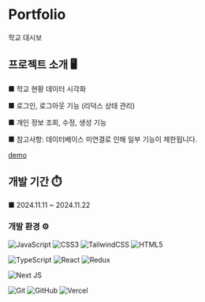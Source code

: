 # Portfolio
학교 대시보

## 프로젝트 소개 🖥️
■ 학교 현황 데이터 시각화

■ 로그인, 로그아웃 기능 (리덕스 상태 관리)

■ 개인 정보 조회, 수정, 생성 기능

■ 참고사항: 데이터베이스 미연결로 인해 일부 기능이 제한됩니다.

[demo](https://portfolio-six-tawny-63.vercel.app/)


## 개발 기간 ⏱️
■ 2024.11.11 ~ 2024.11.22


### 개발 환경 ⚙️
![JavaScript](https://img.shields.io/badge/javascript-%23323330.svg?style=for-the-badge&logo=javascript&logoColor=%23F7DF1E)
![CSS3](https://img.shields.io/badge/css3-%231572B6.svg?style=for-the-badge&logo=css3&logoColor=white)
![TailwindCSS](https://img.shields.io/badge/tailwindcss-%2338B2AC.svg?style=for-the-badge&logo=tailwind-css&logoColor=white)
![HTML5](https://img.shields.io/badge/html5-%23E34F26.svg?style=for-the-badge&logo=html5&logoColor=white)

![TypeScript](https://img.shields.io/badge/typescript-%23007ACC.svg?style=for-the-badge&logo=typescript&logoColor=white)
![React](https://img.shields.io/badge/react-%2320232a.svg?style=for-the-badge&logo=react&logoColor=%2361DAFB)
![Redux](https://img.shields.io/badge/redux-%23593d88.svg?style=for-the-badge&logo=redux&logoColor=white)

![Next JS](https://img.shields.io/badge/Next-black?style=for-the-badge&logo=next.js&logoColor=white)

![Git](https://img.shields.io/badge/git-%23F05033.svg?style=for-the-badge&logo=git&logoColor=white)
![GitHub](https://img.shields.io/badge/github-%23121011.svg?style=for-the-badge&logo=github&logoColor=white)
![Vercel](https://img.shields.io/badge/vercel-%23000000.svg?style=for-the-badge&logo=vercel&logoColor=white)
